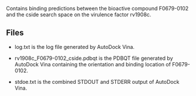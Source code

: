 Contains binding predictions between the bioactive compound F0679-0102 and the cside search space on the virulence factor rv1908c.

## Files

- log.txt is the log file generated by AutoDock Vina.

- rv1908c_F0679-0102_cside.pdbqt is the PDBQT file generated by AutoDock Vina containing the orientation and binding location of F0679-0102.

- stdoe.txt is the combined STDOUT and STDERR output of AutoDock Vina.

